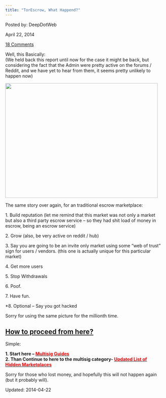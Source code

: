 ```yaml
---
title: "TorEscrow, What Happend?"
---
```


Posted by: DeepDotWeb

<span>April 22, 2014</span>
    
<a href="/2014/04/22/torescrow-marketplace-happend/#comments">18 Comments</a></span>
</p>
<p>Well, this Basically:<br/>
    (We held back this report until now for the case it might be back, but considering the fact that the Admin were pretty active on the forums / Reddit, and we have yet to hear from them, it seems pretty unlikely to happen now)</p>
<div style="width: 490px" class="wp-caption aligncenter"><img src="https://G-I-R.github.io/deepdotweb/imgs/2013/12/gone.jpg" alt="" width="480" height="360" />

<p>The same story over again, for an traditional escrow marketplace:</p>
<p>1. Build reputation (let me remind that this market was not only a market but also a third party escrow service &#8211; so they had shit load of money in escrow, being an escrow service)</p>
<p>2. Grow (also, be very active on reddit / hub)</p>
<p>3. Say you are going to be an invite only market using some &#8220;web of trust&#8221; sign for users / vendors. (this one is actually unique for this particular market)</p>
<p>4. Get more users</p>
<p>5. Stop Withdrawals</p>
<p>6. Poof.</p>
<p>7. Have fun.</p>
<p>*8. Optional &#8211; Say you got hacked</p>
<p>Sorry for using the same picture for the millionth time.</p>
<h2><span style="text-decoration: underline;"><strong>How to proceed from here</strong>?</span></h2>
<p>Simple:</p>
<div class="box  warning"><div class="box-inner-block"><i class="tieicon-boxicon"></i>
<p><strong>1. Start here &#8211; <span style="color: #ff0000;"><a href="multisig-guides/"><span style="color: #ff0000;">Multisig Guides</span></a></span></strong><br/>
<strong>2. Than Continue to here to the multisig category- <span style="color: #ff0000;"><a href="/2013/10/28/updated-llist-of-hidden-marketplaces-tor-i2p/"><span style="color: #ff0000;">Updated List of Hidden Marketplaces</span></a></span></strong></p>
</div></div>
<p>Sorry for those who lost money, and hopefully this will not happen again (but it probably will).</p>

Updated: 2014-04-22
    
